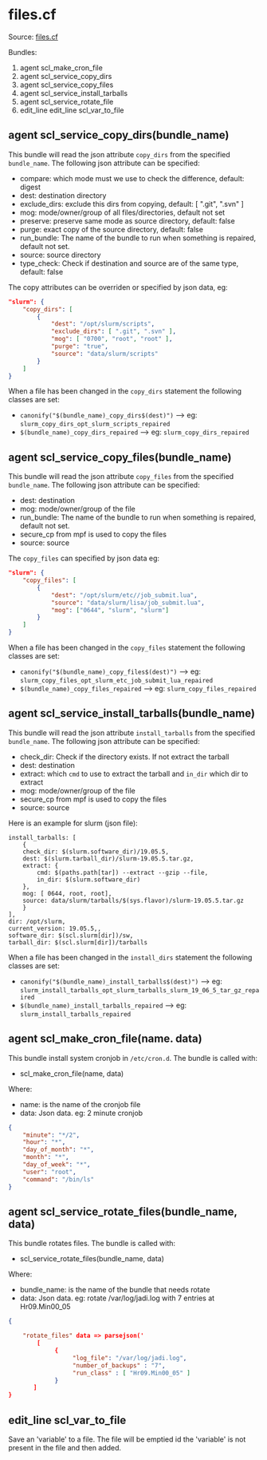# files.cf

Source: [files.cf](/masterfiles/lib/scl/files.cf)

Bundles:
 1. agent scl_make_cron_file
 1. agent scl_service_copy_dirs
 1. agent scl_service_copy_files
 1. agent scl_service_install_tarballs
 1. agent scl_service_rotate_file
 1. edit_line edit_line scl_var_to_file

## agent scl_service_copy_dirs(bundle_name)

This bundle will read the json attribute `copy_dirs` from the specified `bundle_name`. The following json
attribute can be specified:
 * compare: which mode must we use to check the difference, default: digest
 * dest: destination directory
 * exclude_dirs:  exclude this dirs from copying, default: [ ".git", ".svn" ]
 * mog: mode/owner/group  of all files/directories, default not set
 * preserve: preserve same mode as source directory, default: false
 * purge: exact copy of the source directory, default: false
 * run_bundle: The name of the bundle to run when something is repaired, default not set.
 * source: source directory
 * type_check:  Check if destination and source are of the same type, default: false

The  copy attributes can be overriden or specified  by json data, eg:
```json
"slurm": {
    "copy_dirs": [
        {
            "dest": "/opt/slurm/scripts",
            "exclude_dirs": [ ".git", ".svn" ],
            "mog": [ "0700", "root", "root" ],
            "purge": "true",
            "source": "data/slurm/scripts"
        }
    ]
}
```

When a file has been changed in the `copy_dirs` statement the following classes are set:
 * `canonify("$(bundle_name)_copy_dirs$(dest)")` --> eg: `slurm_copy_dirs_opt_slurm_scripts_repaired`
 * `$(bundle_name)_copy_dirs_repaired` --> eg: `slurm_copy_dirs_repaired`


## agent scl_service_copy_files(bundle_name)

This bundle will read the json attribute `copy_files` from the specified `bundle_name`. The following json
attribute can be specified:
 * dest: destination
 * mog: mode/owner/group of the file
 * run_bundle: The name of the bundle to run when something is repaired, default not set.
 * secure_cp from mpf is used to copy the files
 * source: source

The `copy_files` can specified by json data eg:
```json
"slurm": {
    "copy_files": [
        {
            "dest": "/opt/slurm/etc//job_submit.lua",
            "source": "data/slurm/lisa/job_submit.lua",
            "mog": ["0644", "slurm", "slurm"]
        }
    ]
}
```

When a file has been changed in the `copy_files` statement the following classes are set:
 * `canonify("$(bundle_name)_copy_files$(dest)")` --> eg: `slurm_copy_files_opt_slurm_etc_job_submit_lua_repaired`
 * `$(bundle_name)_copy_files_repaired` --> eg: `slurm_copy_files_repaired`

## agent scl_service_install_tarballs(bundle_name)

This bundle will read the json attribute `install_tarballs` from the specified `bundle_name`. The following json
attribute can be specified:
 * check_dir:  Check if the directory exists. If not extract the tarball
 * dest:  destination
 * extract:  which `cmd` to use to extract the tarball and `in_dir` which dir to extract
 * mog: mode/owner/group of the file
 * secure_cp from mpf is used to copy the files
 * source: source

Here is an example for slurm (json file):
```#json
install_tarballs: [
    {
    check_dir: $(slurm.software_dir)/19.05.5,
    dest: $(slurm.tarball_dir)/slurm-19.05.5.tar.gz,
    extract: {
        cmd: $(paths.path[tar]) --extract --gzip --file,
        in_dir: $(slurm.software_dir)
    },
    mog: [ 0644, root, root],
    source: data/slurm/tarballs/$(sys.flavor)/slurm-19.05.5.tar.gz
    }
],
dir: /opt/slurm,
current_version: 19.05.5,,
software_dir: $(scl.slurm[dir])/sw,
tarball_dir: $(scl.slurm[dir])/tarballs
```

When a file has been changed in the `install_dirs` statement the following classes are set:
 * `canonify("$(bundle_name)_install_tarballs$(dest)")` --> eg: `slurm_install_tarballs_opt_slurm_tarballs_slurm_19_06_5_tar_gz_repaired`
 * `$(bundle_name)_install_tarballs_repaired` --> eg: `slurm_install_tarballs_repaired`

## agent scl_make_cron_file(name. data)

This bundle install system cronjob in `/etc/cron.d`. The bundle is called with:
 * scl_make_cron_file(name, data)

Where:
 * name: is the name of the cronjob file
 * data: Json data. eg: 2 minute cronjob
```json
{
    "minute": "*/2",
    "hour": "*",
    "day_of_month": "*",
    "month": "*",
    "day_of_week": "*",
    "user": "root",
    "command": "/bin/ls"
}
```

## agent scl_service_rotate_files(bundle_name, data)

This bundle rotates files. The bundle is called with:
 * scl_service_rotate_files(bundle_name, data)

Where:
 * bundle_name: is the name of the bundle that needs rotate
 * data: Json data. eg: 
     rotate /var/log/jadi.log with 7 entries at Hr09.Min00_05
```json
{

    "rotate_files" data => parsejson('
        [
             {
                  "log_file": "/var/log/jadi.log",
                  "number_of_backups" : "7",
                  "run_class" : [ "Hr09.Min00_05" ]
             }
       ]
}
```
## edit_line scl_var_to_file

Save an 'variable' to a file.  The file will be emptied id the 'variable' is not
present in the file and then added.

